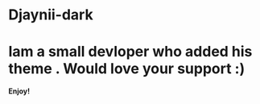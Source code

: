 # Djaynii-dark

# Iam a small devloper who added his theme . Would love your support :)

**Enjoy!**
